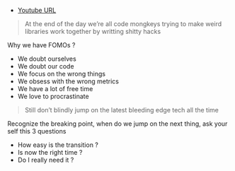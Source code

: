 -	[Youtube URL](https://www.youtube.com/watch?v=QZ6aC6G0ufg)

> At the end of the day we’re all code mongkeys trying to make weird libraries work together by writting shitty hacks

Why we have FOMOs ?

-	We doubt ourselves
-	We doubt our code
-	We focus on the wrong things
-	We obsess with the wrong metrics
-	We have a lot of free time
-	We love to procrastinate

> Still don’t blindly jump on the latest bleeding edge tech all the time

Recognize the breaking point, when do we jump on the next thing, ask your self this 3 questions

-	How easy is the transition ?
-	Is now the right time ?
-	Do I really need it ?
